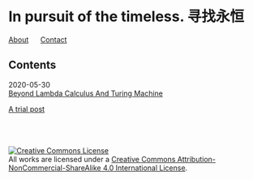 # In pursuit of the timeless. 寻找永恒

[About](/posts/about.md)  &nbsp;&nbsp;&nbsp;&nbsp;&nbsp;[Contact](/post/contact.md)

## Contents

2020-05-30  
[Beyond Lambda Calculus And Turing Machine](/posts/2020/05/BeyondLCAndTM.md) 


[A trial post](/posts/firstH.md) 


\
\
\
<a rel="license" href="http://creativecommons.org/licenses/by-nc-sa/4.0/"><img alt="Creative Commons License" style="border-width:0" src="https://i.creativecommons.org/l/by-nc-sa/4.0/88x31.png" /></a><br />All works are licensed under a <a rel="license" href="http://creativecommons.org/licenses/by-nc-sa/4.0/">Creative Commons Attribution-NonCommercial-ShareAlike 4.0 International License</a>.
